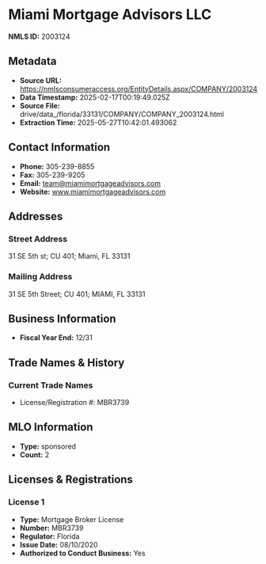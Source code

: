 # Miami Mortgage Advisors LLC

**NMLS ID:** 2003124

## Metadata
- **Source URL:** https://nmlsconsumeraccess.org/EntityDetails.aspx/COMPANY/2003124
- **Data Timestamp:** 2025-02-17T00:19:49.025Z
- **Source File:** drive/data_/florida/33131/COMPANY/COMPANY_2003124.html
- **Extraction Time:** 2025-05-27T10:42:01.493062

## Contact Information
- **Phone:** 305-239-8855
- **Fax:** 305-239-9205
- **Email:** team@miamimortgageadvisors.com
- **Website:** www.miamimortgageadvisors.com

## Addresses
### Street Address
31 SE 5th st; CU 401; Miami, FL 33131

### Mailing Address
31 SE 5th Street; CU 401; MIAMI, FL 33131

## Business Information
- **Fiscal Year End:** 12/31

## Trade Names & History
### Current Trade Names
- License/Registration #: MBR3739

## MLO Information
- **Type:** sponsored
- **Count:** 2

## Licenses & Registrations

### License 1
- **Type:** Mortgage Broker License
- **Number:** MBR3739
- **Regulator:** Florida
- **Issue Date:** 08/10/2020
- **Authorized to Conduct Business:** Yes
